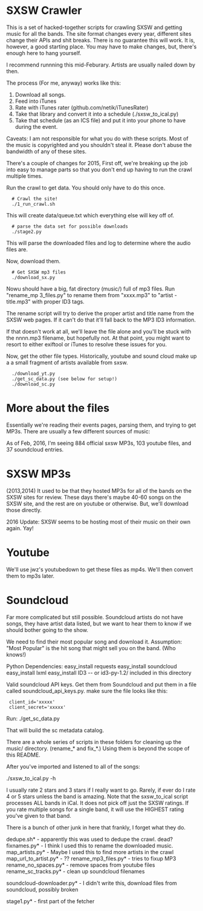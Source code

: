 SXSW Crawler 
=======================

This is a set of hacked-together scripts for crawling SXSW and getting
music for all the bands. The site format changes every year, different
sites change their APIs and shit breaks. There is no guarantee this
will work. It is, however, a good starting place. You may have to make
changes, but, there's enough here to hang yourself.

I recommend runnning this mid-Feburary. Artists are usually nailed
down by then.

The process (For me, anyway) works like this:

  1. Download all songs.
  2. Feed into iTunes
  3. Rate with iTunes rater (github.com/netik/iTunesRater)
  4. Take that library and convert it into a schedule  (./sxsw_to_ical.py)
  5. Take that schedule (as an ICS file) and put it into your 
     phone to have during the event. 

Caveats: I am not responsible for what you do with these scripts. Most
of the music is copyrighted and you shouldn't steal it. Please don't
abuse the bandwidth of any of these sites. 

There's a couple of changes for 2015, First off, we're breaking up the
job into easy to manage parts so that you don't end up having to run
the crawl multiple times.


 Run the crawl to get data. You should only have to do this once. 

```
  # Crawl the site!
  ./1_run_crawl.sh
```

  This will create data/queue.txt which everything else will key
  off of.

```
  # parse the data set for possible downloads
  ./stage2.py
```

This will parse the downloaded files and log to determine where the
audio files are.

Now, download them.

```
  # Get SXSW mp3 files
  ./download_sx.py 
```

Nowu should have a big, fat directory (music/) full of mp3 files.  Run
"rename_mp 3_files.py" to rename them from "xxxx.mp3" to "artist -
title.mp3" with proper ID3 tags.

The rename script will try to derive the proper artist and title
name from the SXSW web pages. If it can't do that it'll fall back to
the MP3 ID3 information.

If that doesn't work at all, we'll leave the file alone and you'll be
stuck with the nnnn.mp3 filename, but hopefully not. At that point,
you might want to resort to either exiftool or iTunes to resolve these
issues for you.

Now, get the other file types. Historically, youtube and sound cloud
make up a a small fragment of artists available from sxsw.

```
  ./download_yt.py
  ./get_sc_data.py (see below for setup!)
  ./download_sc.py
```

More about the files 
======================

Essentially we're reading their events pages, parsing them, and trying
to get MP3s. There are usually a few different sources of music:


As of Feb, 2016, I'm seeing 884 official sxsw MP3s, 103 youtube files,
and 37 soundcloud entries.

SXSW MP3s
==========

(2013,2014) It used to be that they hosted MP3s for all of the bands
on the SXSW sites for review. These days there's maybe 40-60 songs on
the SXSW site, and the rest are on youtube or otherwise. But, we'll
download those directly.

2016 Update: SXSW seems to be hosting most of their music on their own
again. Yay!

Youtube 
========

We'll use jwz's youtubedown to get these files as mp4s. We'll then
convert them to mp3s later. 

Soundcloud
==========

Far more complicated but still possible. Soundcloud artists do not
have songs, they have artist data listed, but we want to hear them to
know if we should bother going to the show.

We need to find their most popular song and download it. Assumption:
"Most Popular" is the hit song that might sell you on the band. (Who
knows!)

Python Dependencies:
  easy_install requests
  easy_install soundcloud
  easy_install lxml
  easy_install ID3 -- or id3-py-1.2/ included in this directory

  Valid soundcloud API keys. Get them from Soundcloud and put them in
  a file called soundcloud_api_keys.py. make sure the file looks like
  this:

     client_id='xxxxx'
     client_secret='xxxxx'
Run: 
  ./get_sc_data.py

  That will build the sc metadata catalog. 

There are a whole series of scripts in these folders for cleaning up the
music/ directory. (rename_* and fix_*.) Using them is beyond the scope of 
this README. 

After you've imported and listened to all of the songs:

  ./sxsw_to_ical.py -h 

I usually rate 2 stars and 3 stars if I really want to go. Rarely, if
ever do I rate 4 or 5 stars unless the band is amazing. Note that the
sxsw_to_ical script processes ALL bands in iCal. It does not pick off
just the SXSW ratings. If you rate multiple songs for a single band,
it will use the HIGHEST rating you've given to that band. 

There is a bunch of other junk in here that frankly, I forget what
they do.

dedupe.sh* - apparently this was used to dedupe the crawl. dead?
fixnames.py* - I think I used this to rename the downloaded music. 
map_artists.py* - Maybe I used this to find more artists in the crawl
map_url_to_artist.py* - ??
rename_mp3_files.py* - tries to fixup MP3 
rename_no_spaces.py* - remove spaces from youtube files
rename_sc_tracks.py* - clean up soundcloud filenames

soundcloud-downloader.py* - I didn't write this, download files from
                            soundcloud, possibly broken

stage1.py* - first part of the fetcher

